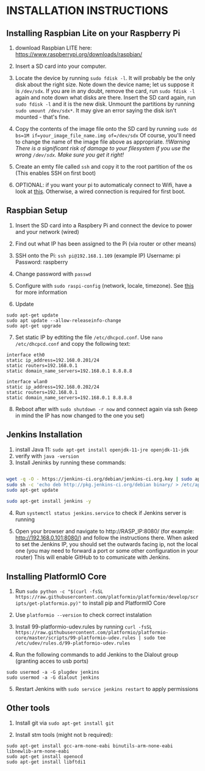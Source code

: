 # INSTALLATION INSTRUCTIONS

## Installing Raspbian Lite on your Raspberry Pi

1. download Raspbian LITE here: https://www.raspberrypi.org/downloads/raspbian/
2. Insert a SD card into your computer.
3. Locate the device by running `sudo fdisk -l`. It will probably be the only disk about the right size. Note down the device name; let us suppose it is `/dev/sdx`. If you are in any doubt, remove the card, run `sudo fdisk -l` again and note down what disks are there. Insert the SD card again, run `sudo fdisk -l` and it is the new disk.
Unmount the partitions by running `sudo umount /dev/sdx*`. It may give an error saying the disk isn't mounted - that's fine.

5. Copy the contents of the image file onto the SD card by running `sudo dd bs=1M if=your_image_file_name.img of=/dev/sdx`
Of course, you'll need to change the name of the image file above as appropriate.
*!!Warning There is a significant risk of damage to your filesystem if you use the wrong `/dev/sdx`. Make sure you get it right!*

6. Create an emty file called `ssh` and copy it to the root partition of the os (This enables SSH on first boot)

7. OPTIONAL: if you want your pi to automaticaly connect to Wifi, have a look at [this](https://www.techcoil.com/blog/how-to-setup-raspbian-stretch-lite-with-remote-configuration-over-wifi-on-first-boot/). Otherwise, a wired connection is required for first boot.

## Raspbian Setup

1. Insert the SD card into a Raspbery Pi and connect the device to power and your network (wired)
2. Find out what IP has been assigned to the Pi (via router or other means)
3. SSH onto the Pi:
  `ssh pi@192.168.1.109`  (example IP)
  Username: pi
  Password: raspberry

4. Change password with `passwd`
5. Configure with `sudo raspi-config` (network, locale, timezone). See [this](https://www.techcoil.com/blog/set-of-configurations-to-perform-on-the-first-run-of-your-raspbian-stretch-lite/)
 for more information

6. Update
```
sudo apt-get update
sudo apt update --allow-releaseinfo-change
sudo apt-get upgrade
```
7. Set static IP by edtiting the file `/etc/dhcpcd.conf`.  Use `nano /etc/dhcpcd.conf` and copy the following text:

```
interface eth0
static ip_address=192.168.0.201/24
static routers=192.168.0.1
static domain_name_servers=192.168.0.1 8.8.8.8

interface wlan0
static ip_address=192.168.0.202/24
static routers=192.168.0.1
static domain_name_servers=192.168.0.1 8.8.8.8
```
8. Reboot after with `sudo shutdown -r now` and connect again via ssh (keep in mind the IP has now changed to the one you set)

## Jenkins Installation

1. install Java 11: `sudo apt-get install openjdk-11-jre openjdk-11-jdk`
2. verify with `java -version`
3. Install Jeninks by running these commands:
```bash

wget -q -O - https://jenkins-ci.org/debian/jenkins-ci.org.key | sudo apt-key add -
sudo sh -c 'echo deb http://pkg.jenkins-ci.org/debian binary/ > /etc/apt/sources.list.d/jenkins.list'
sudo apt-get update

sudo apt-get install jenkins -y
```

4. Run `systemctl status jenkins.service` to check if Jenkins server is running

5. Open your browser and navigate to  http://RASP_IP:8080/ (for example: http://192.168.0.101:8080/) and follow the instructions there.
When asked to set the Jenkins IP, you should set the outwards facing ip, not the local one (you may need to forward a port or some other configuration in your router)
This will enable GitHub to to comunicate with Jenkins.

## Installing PlatformIO Core

1. Run `sudo python -c "$(curl -fsSL https://raw.githubusercontent.com/platformio/platformio/develop/scripts/get-platformio.py)"` to install pip and PlatformIO Core
2. Use `platformio --version` to check correct instalation

3. Install 99-platformio-udev.rules by running `curl -fsSL https://raw.githubusercontent.com/platformio/platformio-core/master/scripts/99-platformio-udev.rules | sudo tee /etc/udev/rules.d/99-platformio-udev.rules`

4. Run the following commands to add Jenkins to the Dialout group (granting acces to usb ports)
```
sudo usermod -a -G plugdev jenkins
sudo usermod -a -G dialout jenkins
```
5. Restart Jenkins with `sudo service jenkins restart` to apply permissions

## Other tools

1. Install git via `sudo apt-get install git`

2. Install stm tools (might not b required):
```
sudo apt-get install gcc-arm-none-eabi binutils-arm-none-eabi libnewlib-arm-none-eabi
sudo apt-get install openocd
sudo apt-get install libftdi1
```
